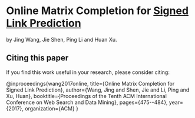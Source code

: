 Online Matrix Completion for [Signed Link Prediction](https://dl.acm.org/citation.cfm?id=3018681)
=====

by Jing Wang, Jie Shen, Ping Li and Huan Xu.

Citing this paper
---------------
If you find this work useful in your research, please consider citing:

@inproceedings{wang2017online,
title={Online Matrix Completion for Signed Link Prediction},
author={Wang, Jing and Shen, Jie and Li, Ping and Xu, Huan},
booktitle={Proceedings of the Tenth ACM International Conference on Web Search and Data Mining},
pages={475--484},
year={2017},
organization={ACM}
}




